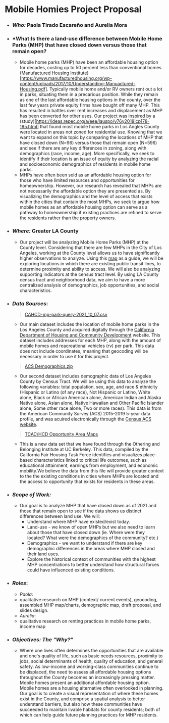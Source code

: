 # Mobile Homies Project Proposal 
- ### *Who:* Paola Tirado Escareño and Aurelia Mora
- ### *What:Is there a land-use difference between Mobile Home Parks (MHP) that have closed down versus those that remain open?
  - Mobile home parks (MHP) have been an affordable housing option for decades, costing up to 50 percent less than conventional homes (Manufactured Housing Institute)[https://www.manufacturedhousing.org/wp-content/uploads/2017/10/Understanding-Manuactured-Housing.pdf]. Typically mobile home and/or RV owners rent out a lot in parks, situating them in a precarious position. While they remain as one of the last affordable housing options in the county, over the last few years private equity firms have bought off many MHP. This has resulted in battles over rent increases and displacement as MHP has been converted for other uses. Our project was inspired by a (study)[https://ideas.repec.org/a/eee/lauspo/v76y2018icp178-185.html] that found most mobile home parks in Los Angles County were located in areas not zoned for residential use. Knowing that we want to expand on this topic by comparing the locations of MHP that have closed down (N=96) versus those that remain open (N=596) and see if there are any key differences in zoning, along with demographics (race, income, age). More specifically, we seek to identify if their location is an issue of equity by analyzing the racial and socioeconomic demographics of residents in mobile home parks.
  - MHPs have often been sold as an affordable housing option for those who have limited resources and opportunities for homeownership. However, our research has revealed that MHPs are not necessarily the affordable option they are presented as. By visualizing the demographics and the level of access that exists within the cities that contain the most MHPs, we seek to argue how mobile homes as an affordable housing option can serve as a pathway to homeownership if existing practices are refined to serve the residents rather than the property owners. 
- ### *Where:* Greater LA County
  - Our project will be analyzing Mobile Home Parks (MHP) at the County level. Considering that there are few MHPs in the City of Los Angeles, working at the County level allows us to have significantly higher observations to analyze. Using this [map](https://images.app.goo.gl/TFHKFsHWULFbxzD26) as a guide, we will be exploring locations in which there are existing public transit lines, to determine proximity and ability to access. We will also be analyzing supporting indicators at the census tract level. By using LA County census tract and neighborhood data, we aim to have a more centralized analysis of demographics, job opportunities, and social characteristics. 
- ### *Data Sources*: 
  > [CAHCD-mp-park-query-2021_10_07.csv](https://github.com/aureliamc/up206a-project-mobile_homies/files/7309835/CAHCD-mp-park-query-2021_10_07.csv)
  * Our main dataset includes the location of mobile home parks in the Los Angeles County and acquired digitally through the [California Department of Housing and Community Development](https://casas.hcd.ca.gov/casas/cmirMp/onlineQuery) website. This dataset includes addresses for each MHP, along with the amount of mobile homes and reacreational vehicles (rv) per park. This data does not include coordinates, meaning that geocoding will be necessary in order to use it for this project.  
  >[ACS Demographics.zip](https://github.com/aureliamc/up206a-project-mobile_homies/files/7309857/ACS.Demographics.zip)
  * Our second dataset includes demographic data of Los Angeles County by Census Tract. We will be using this data to analyze the following variables: total population, sex, age, and race & ethnicity (Hispanic or Latino (of any race),  Not Hispanic or Latino, White alone, Black or African American alone, American Indian and Alaska Native alone, Asian alone, Native Hawaiian and Other Pacific Islander alone, Some other race alone, Two or more races). This data is from the American Community Survey (ACS) 2015-2019 5-year data profile, and was acuired electronically through the [Census ACS website](https://www.census.gov/acs/www/data/data-tables-and-tools/data-profiles/2019/). 
  
  >[TCAC/HCD Opportunity Area Maps](https://github.com/aureliamc/up206a-project-mobile_homies/blob/main/GroupAssignments/data/final_2021_public.shp.zip)
  * This is a new data set that we have found through the Othering and Belonging Institute at UC Berkeley. This data, compiled by the California Fair Housing Task Force identifies and visualizes place-based characteristics linked to critical life outcomes, such as educational attainment, earnings from employment, and economic
mobility.We believe the data from this file will provide greater context to the the existing conditions in cities where MHPs are located and the access to opportunity that exists for residents in these areas. 
- ### *Scope of Work:*
  * Our goal is to analyze MHP that have closed down as of 2021 and those that remain open to see if the data shows us distinct differences between land use. We will:
    -   Understand where MHP have existed/exist today.
    -   Land-use - we know of open MHPs but we also need to learn about those that have closed down (ie. Where were they located? What were the demographics of the community? etc.) 
    -   Demographics - we want to understand if there are key demographic differences in the areas where MHP closed and their land uses.
    -   Explore the historical context of communities with the highest MHP concentrations to better understand how structural forces could have influenced existing conditions.

- ### *Roles*:
  -  *Paola*:
    - qualitative research on MHP (context/ current events), geocoding, assembled MHP map/charts, demographic map, draft proposal, and slides design.
  -  *Aurelia*: 
    - qualitative research on renting practices in mobile home parks, income map

- ### *Objectives: The "Why?"*
  - Where one lives often determines the opportunities that are available and one's quality of life, such as basic needs resources, proximity to jobs, social determinants of health, quality of education, and general safety. As low-income and working-class communities continue to be displaced, the need to assess all affordable housing options throughout the County becomes an increasingly pressing matter. Mobile homes present an additional affordable housing option. Mobile homes are a housing alternative often overlooked in planning. Our goal is to create a visual representation of where these homes exist in the County, and comprise a spatial analysis to better understand barriers, but also how these communities have succeeded to maintain livable habitats for county residents; both of which can help guide future planning practices for MHP residents. 
